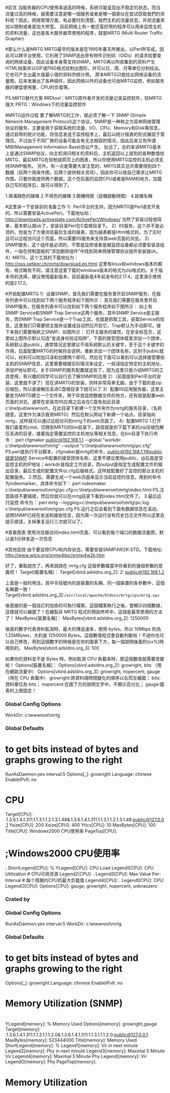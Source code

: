 #前言
当服务器的CPU使用率過高的時候，系统可能呈现出不稳定的状态，而当流量过高的時候，就需要注意是哪一個服务或者是哪一個家伙在尝试窃取我們的资料呢？因此，网络管理方面，有必要时刻清楚，我們主机的流量状态，并视流量來加以限制或者是加大带宽。
目前网络上有一套还蛮好用的程序可以用来监控主机的资料流量，这也是各大服务器常使用的程序，就是MRTG (Multi Router Traffic Grapher)

#那么什么是MRTG
MRTG最早的版本是在1995年春天所推出，以Perl所写成，因此可以跨平台使用，它利用了SNMP送出带有物件识别码（OIDs）的请求给要查询的网络设备，因此设备本身需支持SNMP。MRTG再以所收集到的资料产生HTML档案并以GIF或PNG格式绘制出图形，并可以日、周、月等单位分别绘出。它也可产生出最大值最小值的资料供统计用。
原本MRTG只能绘出网络设备的流量图，后来发展出了各种插件，因此网络以外的设备也可由MRTG监控，例如服务器的硬盘使用量、CPU的负载等。

PS.MRTG替代方案
RRDtool：MRTG原作者开发的流量记录监控软件，较MRTG强大
PRTG：Windows下的流量监控软件

#MRTG运作过程
要了解MRTG的工作，就必须了解一下 SNMP (Simple Network Management Protocol)这个协议，SNMP是一种称之为简单网络管理协议的服务，主要是用于获取系统的流量、I/O、CPU、Memory和Disk等信息，通过自带的统计功能，将信息发送于监控程序上，最后以统计报表的形式展现于管理员。不过由于不同厂商的设备可能会有无法相容的情况，因此后来又有所谓MIB(Management Information Base)协议产生。
扯远了，总的来讲MRTG基本上是通过SNMP协议，向主机询问相关的资料后，主机返回以上提到的各种数值给MRTG，最后MRTG在绘制成网页上的图表，所以你使用MRTG监控的主机必须支持SNMP服务。
另外，有一点是需要大家注意的，MRTG其实总共需要得到四个数据（前两个用来作图，后两个提供相关资讯），因此你可以按自己需求让MRTG作图，只要你能提供两个数据，这个在后面的监控CPU或者是RAM的地方，加载自己写的程序后，就可以得到了。

1.填滿顏色的線條
2.不填色的線條
3.開機時間（設備啟動時間）
4.設備名稱

#这里讲一下安装前的准备工作
1）Perl平台的支持，因为MRTG是Perl语言开发的，所以需要安装ActivePerl，下载地址如：  http://downloads.activestate.com/ActivePerl/Windows/
当然了安装过程很简单，基本默认就ok了，安装目录Perl在C盘根目录下。
2）IIS服务，这个并不是必须的，但是为了方便浏览最后生成的报表，因为报表都是Html格式的，为了实时且可以远程访问这个页面，所以需要IIS服务来支持其web页面的浏览。
3）SNMP服务，这个组件是必须的，不管是监控或者是被监控设备都必须要安装该组件，一般在控制面板的“添加删除组件”中找到简单网络管理协议组件安装就ok。
4）MRTG，这个工具的下载地址为：http://oss.oetiker.ch/mrtg/download.en.html
这里有linux和windows版本的都有，格式略有不同，请注意这里下载的windows版本的格式为zip格式的。关于版本号的选择，建议使用最新版本，目前最新是4年前发布的2.17.4，这里演示使用的是2.17.2。

#开始配置MRTG
1）设置SNMP，首先我们需要在服务里开启SNMP服务，在服务列表中可以找到如下两个服务程序如下图所示：
首先我们需要在服务里开启SNMP服务，在服务列表中可以找到如下两个服务程序如下图所示：
如上有SNMP Service和SNMP Trap Service这两个服务，其中SNMP Service是主服务，而SNMP Trap Service是一个Trap工具，也就是抓取工具，获取Service的信息。这里我们只需要把主服务设置成自动然后开启它，Trap默认为手动即可。接下来我们需要哦欸之SNMP，如图所示：
打开主服务的属性，在安全标签页，这里如上图所示默认勾选“发送身份验证陷阱”，下面的接受团体框里添加一个团体，系统默认是public，通常情况这里建议不用系统默认的关键字，至于这个关键字的作用，后面配置MRTG的时候将会说明，重新添加一个团体名称，区别于public就可以，权利可以附加只读和创建两个即可。然后在下面可以看到可以选择接受哪些主机的SNMP信息，这里需要根据实际情况来设定，一般请指定特定的主机地址，添加IP地址即可。关于SNMP的服务配置就这些了，因为这里只是介绍MRTG的工具使用，有兴趣的同学可以自行去了解SNMP的应用
2）（前面提到Perl平台的安装，这里就不讲了）现在讲MRTG的安装，同样非常简单无脑，由于下载的是zip压缩包，所以直接解压丢进C盘根目录下就可以了
3）配置IIS应用服务器，这里主要是为MRTG建立一个文件夹，用于存放监控数据文件的地方，还有就是配置web页面的浏览。通常在安装完IIS应用之后会在C盘有如此目录c:\Inetpub\wwwroot\，在此目录下新建一个文件夹作为mrtg的服务目录，（名称随意，这里作为演示我用MRTG）然后在默认网站下新建一个站点，目录指向mrtg，这样就可以通过远程访问到mrtg下的web页面了。
4）配置MRTG
1.打开我们喜爱的cmd，切换到MRTG的bin目录下，路径就是你下载下来的zip压缩包解压丢进的目录，接着指定需要监控的主机地址等相关信息，在bin目录下执行命令：
perl cfgmaker public@192.168.1.1 --global "workdir: c:\Inetpub\wwwroot\mrtg" --output "c:\Inetpub\wwwroot\mrtg\pc.cfg"
PS.perl是执行平台脚本，cfgmaker是mrtg的命令，public@192.168.1.1中public就是SNMP Service中配置的接受团体名称，这里不建议使用public，@后面是受监控主机的IP地址；workdir是指定工作目录，而output是指定生成配置文件的输出目录，最后生成的配置文件以.cfg后缀格式。这样就配置好了监控的那台主机的配置服务。
2.然后，需要生成一个web页面来显示当前监控的信息，用到的命令为indexmarker，具体命令如下：
perl indexmaker c:\Inetpub\wwwroot\mrtg\pc.cfg>c:\Inetpub\wwwroot\mrtg\index.html
PS.注意路径不要搞错，然后你就可以在mrtg目录下看到index.html文件了。 
3.最后运行监控
命令为：
perl mrtg --logging=c:\Inetpub\wwwroot\mrtg\pc.log c:\Inetpub\wwwroot\mrtg\pc.cfg
PS.运行之后会看到下面有数据信息在滚动，说明SNMP已经在发送和接收信息，因为第一次运行没有历史日志文件所以这里会提示错误，关掉重复运行三次就可以了。

#查看图表
使用浏览器访问index.html页面，可以看到每个端口的数据流量图，默认是5分钟发送一次信息

#其他监控
由于要监控CPU和内存状态，需要安装SNMP4W2K-STD。下载地址: http://www.wtcs.org/snmp4tpc/snmp4w2k.htm

好了，重點說完了，再來說說在 mrtg.cfg 這個參數檔當中你看到的幾個參數的意義吧！
Target[裝置名稱]：
Target[vbird.adsldns.org_2]: 2: public@192.168.1.2

上面是一般的用法，其中半括號內的是裝置的名稱，同一個裝置的各參數中，這個名稱要一致！
Target[vbird.adsldns.org_3]:`/usr/local/apache/htdocs/mrtg/cpu/mrtg.cpu`

後面接的是一個自訂的加掛的可執行檔案，這個檔案執行之後，會顯示四個數據，這樣就可以繪圖了！在繪製非 MRTG 程式的預設咚咚中，這個是最常使用的方法了！
MaxBytes[裝置名稱]：
MaxBytes[vbird.adsldns.org_2]: 1250000

後面的數字代表資料監測時，最大的傳送速率，使用 bytes，所以 10Mbps 則為  1.25MBytes，大約是 1250000 Bytes。這個數值程式會自動判斷啦！不過你也可以自己修改，用到這個數字的時候是在你的圖表下方，每一個說明後面的(xx%)時用到的。
MaxBytes[vbird.adsldns.org_3]: 100

如果你的資料並不是 Bytes 時，例如監測 CPU 負載率時，那這個數值就需要改變啦！
Options[裝置名稱]：
Options[vbird.adsldns.org_2]: growright, bits  （用在網路流量中）
Options[vbird.adsldns.org_3]: growright, nopercent, gauge  （用在 CPU 負載中）
growright:將資料隨時間變化的順序以右而左繪圖； 
bits:資料單位為 bits； 
nopercent:在圖下方的說明文字中，不顯示百分比； 
gauge:圖表的上限固定！


### Global Config Options
WorkDir: c:\\wwwroot\\mrtg
### Global Defaults
# to get bits instead of bytes and graphs growing to the right
RunAsDaemon:yes
interval:5
Options[_]: growright
Language: chinese
EnableIPv6: no
# CPU
Target[CPU]: .1.3.6.1.4.1.311.1.1.3.1.1.2.1.3.1.48&.1.3.6.1.4.1.311.1.1.3.1.1.2.1.3.1.48:public@127.0.0.1
Ysize[CPU]: 200
Xsize[CPU]: 400
Ytics[CPU]: 10
MaxBytes[CPU]: 100
Title[CPU]: Windows2000 CPU使用率
PageTop[CPU]: <H1>;Windows2000 CPU使用率</H1>;
ShortLegend[CPU]: %
YLegend[CPU]: CPU Load
Legend1[CPU]: CPU Utilization # CPU可用资源
Legend2[CPU]: .
Legend3[CPU]: Max Value Per-Interval # 每个周期内CPU的最大负载值
Legend4[CPU]: .
LegendI[CPU]: CPU:
LegendO[CPU]:
Options[CPU]: gauge, growright, nopercent, unknaszero


### Crated by
### Global Config Options
RunAsDaemon:yes
interval:5
WorkDir: c:\\wwwroot\\mrtg
### Global Defaults
# to get bits instead of bytes and graphs growing to the right
Options[_]: growright
Language: chinese
EnableIPv6: no
#
# Memory Utilization (SNMP)
#
YLegend[memory]: % Memory Used
Options[memory]: growright,gauge
Target[memory]: .1.3.6.1.4.1.311.1.1.3.1.1.1.2.0&.1.3.6.1.4.1.311.1.1.3.1.1.1.2.0:public@127.0.0.1
MaxBytes[memory]: 523444000
Title[memory]: Memory Used
ShortLegend[memory]: %
Legend1[memory]: Vir in next minute
Legend2[memory]: Phy in next minute
Legend3[memory]: Maximal 5 Minute Vir
Legend4[memory]: Maximal 5 Minute Phy
LegendI[memory]: Vir
LegendO[memory]: Phy
PageTop[memory]: <H1>Memory Utilization</H1>